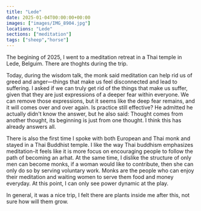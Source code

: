 ```yaml
---
title: "Lede"
date: 2025-01-04T00:00:00+00:00
images: ["images/IMG_8904.jpg"]
locations: "Lede"
sections: ["meditation"]
tags: ["sheep","horse"]
---
```


The begining of 2025, I went to a meditation retreat in a Thai temple in Lede, Belguim. There are thoghts during the trip.

Today, during the wisdom talk, the monk said meditation can help rid us of greed and anger—things that make us feel disconnected and lead to suffering. I asked if we can truly get rid of the things that make us suffer, given that they are just expressions of a deeper fear within everyone. We can remove those expressions, but it seems like the deep fear remains, and it will comes over and over again. Is practice still effective?
He admitted he actually didn't know the answer, but he also said: Thought comes from another thought, its beginning is just from one thought. I think this has already answers all.

There is also the first time I spoke with both European and Thai monk and stayed in a Thai Buddhist temple. I like the way Thai buddhism emphasizes meditation-it feels like it is more focus on encouraging people to follow the path of becoming an arhat. At the same time, I dislike the structure of only men can become monks, if a woman would like to contribute, then she can only do so by serving voluntary work. Monks are the people who can enjoy their meditation and waiting women to serve them food and money everyday. At this point, I can only see power dynamic at the play. 

In general, it was a nice trip, I felt there are plants inside me after this, not sure how will them grow.
